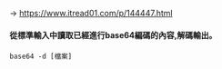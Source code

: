-> https://www.itread01.com/p/144447.html      

  
  

#### 從標準輸入中讀取已經進行base64編碼的內容,解碼輸出。
```
base64 -d [檔案]
```
 
